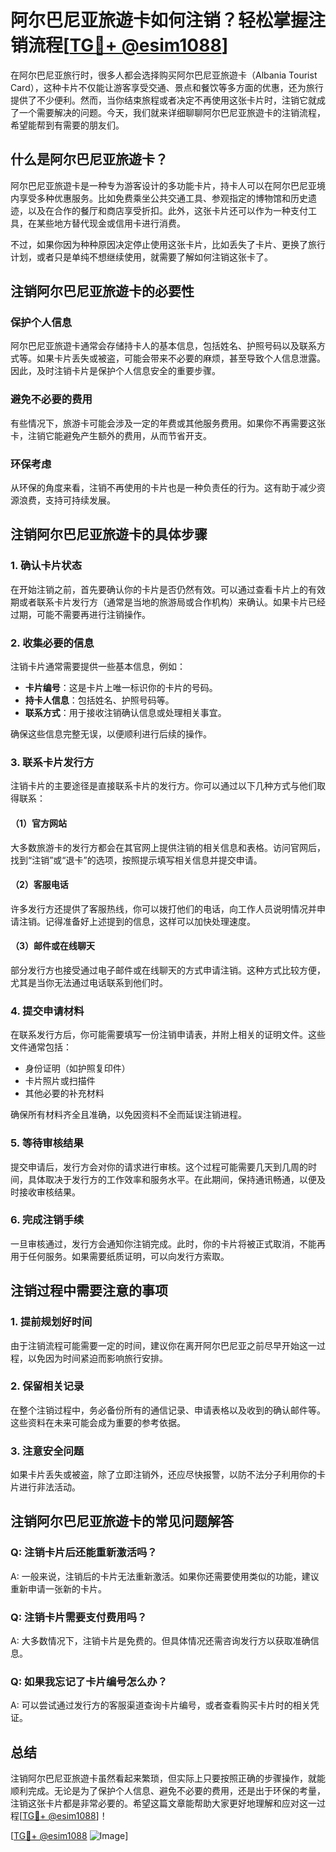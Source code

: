 # 阿尔巴尼亚旅遊卡如何注销？轻松掌握注销流程[[TG💪+ @esim1088](https://t.me/s/esim1088)]

在阿尔巴尼亚旅行时，很多人都会选择购买阿尔巴尼亚旅遊卡（Albania Tourist Card），这种卡片不仅能让游客享受交通、景点和餐饮等多方面的优惠，还为旅行提供了不少便利。然而，当你结束旅程或者决定不再使用这张卡片时，注销它就成了一个需要解决的问题。今天，我们就来详细聊聊阿尔巴尼亚旅遊卡的注销流程，希望能帮到有需要的朋友们。

## 什么是阿尔巴尼亚旅遊卡？

阿尔巴尼亚旅遊卡是一种专为游客设计的多功能卡片，持卡人可以在阿尔巴尼亚境内享受多种优惠服务。比如免费乘坐公共交通工具、参观指定的博物馆和历史遗迹，以及在合作的餐厅和商店享受折扣。此外，这张卡片还可以作为一种支付工具，在某些地方替代现金或信用卡进行消费。

不过，如果你因为种种原因决定停止使用这张卡片，比如丢失了卡片、更换了旅行计划，或者只是单纯不想继续使用，就需要了解如何注销这张卡了。

## 注销阿尔巴尼亚旅遊卡的必要性

### 保护个人信息

阿尔巴尼亚旅遊卡通常会存储持卡人的基本信息，包括姓名、护照号码以及联系方式等。如果卡片丢失或被盗，可能会带来不必要的麻烦，甚至导致个人信息泄露。因此，及时注销卡片是保护个人信息安全的重要步骤。

### 避免不必要的费用

有些情况下，旅游卡可能会涉及一定的年费或其他服务费用。如果你不再需要这张卡，注销它能避免产生额外的费用，从而节省开支。

### 环保考虑

从环保的角度来看，注销不再使用的卡片也是一种负责任的行为。这有助于减少资源浪费，支持可持续发展。

## 注销阿尔巴尼亚旅遊卡的具体步骤

### 1. 确认卡片状态

在开始注销之前，首先要确认你的卡片是否仍然有效。可以通过查看卡片上的有效期或者联系卡片发行方（通常是当地的旅游局或合作机构）来确认。如果卡片已经过期，可能不需要再进行注销操作。

### 2. 收集必要的信息

注销卡片通常需要提供一些基本信息，例如：

- **卡片编号**：这是卡片上唯一标识你的卡片的号码。
- **持卡人信息**：包括姓名、护照号码等。
- **联系方式**：用于接收注销确认信息或处理相关事宜。

确保这些信息完整无误，以便顺利进行后续的操作。

### 3. 联系卡片发行方

注销卡片的主要途径是直接联系卡片的发行方。你可以通过以下几种方式与他们取得联系：

#### （1）官方网站

大多数旅游卡的发行方都会在其官网上提供注销的相关信息和表格。访问官网后，找到“注销”或“退卡”的选项，按照提示填写相关信息并提交申请。

#### （2）客服电话

许多发行方还提供了客服热线，你可以拨打他们的电话，向工作人员说明情况并申请注销。记得准备好上述提到的信息，这样可以加快处理速度。

#### （3）邮件或在线聊天

部分发行方也接受通过电子邮件或在线聊天的方式申请注销。这种方式比较方便，尤其是当你无法通过电话联系到他们时。

### 4. 提交申请材料

在联系发行方后，你可能需要填写一份注销申请表，并附上相关的证明文件。这些文件通常包括：

- 身份证明（如护照复印件）
- 卡片照片或扫描件
- 其他必要的补充材料

确保所有材料齐全且准确，以免因资料不全而延误注销进程。

### 5. 等待审核结果

提交申请后，发行方会对你的请求进行审核。这个过程可能需要几天到几周的时间，具体取决于发行方的工作效率和服务水平。在此期间，保持通讯畅通，以便及时接收审核结果。

### 6. 完成注销手续

一旦审核通过，发行方会通知你注销完成。此时，你的卡片将被正式取消，不能再用于任何服务。如果需要纸质证明，可以向发行方索取。

## 注销过程中需要注意的事项

### 1. 提前规划好时间

由于注销流程可能需要一定的时间，建议你在离开阿尔巴尼亚之前尽早开始这一过程，以免因为时间紧迫而影响旅行安排。

### 2. 保留相关记录

在整个注销过程中，务必备份所有的通信记录、申请表格以及收到的确认邮件等。这些资料在未来可能会成为重要的参考依据。

### 3. 注意安全问题

如果卡片丢失或被盗，除了立即注销外，还应尽快报警，以防不法分子利用你的卡片进行非法活动。

## 注销阿尔巴尼亚旅遊卡的常见问题解答

### Q: 注销卡片后还能重新激活吗？

A: 一般来说，注销后的卡片无法重新激活。如果你还需要使用类似的功能，建议重新申请一张新的卡片。

### Q: 注销卡片需要支付费用吗？

A: 大多数情况下，注销卡片是免费的。但具体情况还需咨询发行方以获取准确信息。

### Q: 如果我忘记了卡片编号怎么办？

A: 可以尝试通过发行方的客服渠道查询卡片编号，或者查看购买卡片时的相关凭证。

## 总结

注销阿尔巴尼亚旅遊卡虽然看起来繁琐，但实际上只要按照正确的步骤操作，就能顺利完成。无论是为了保护个人信息、避免不必要的费用，还是出于环保的考量，注销这张卡片都是非常必要的。希望这篇文章能帮助大家更好地理解和应对这一过程[[TG💪+ @esim1088](https://t.me/s/esim1088)]！

[[TG💪+ @esim1088](https://t.me/s/esim1088) ![Image](https://i.postimg.cc/4NQfJmqS/Snipaste-2025-05-13-00-14-12.png)]
